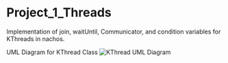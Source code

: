 # Project_1_Threads
Implementation of join, waitUntil, Communicator, and condition variables for KThreads in nachos.

UML Diagram for KThread Class
![KThread UML Diagram](https://user-images.githubusercontent.com/91572779/217044950-2cf22065-32a6-43f9-b83a-e2b7b52d6753.png)

